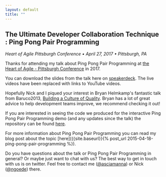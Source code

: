 ```yaml
---
layout: default
title: ""
---
```

## The Ultimate Developer Collaboration Technique : Ping Pong Pair Programming
_Heart of Agile Pittsburgh Conference &bull; April 27, 2017 &bull; Pittsburgh, PA_

Thanks for attending my talk about Ping Pong Pair Programming at [the Heart of Agile - Pittsburgh Conference](http://heartofagile.com/heart-of-agile-conferences/heart-of-agile-pittsburgh-2017/) in 2017. 

You can download the slides from the talk here on [speakerdeck](https://speakerdeck.com/asciamanna/ping-pong-pair-programming-heart-of-agile-pittsburgh-2017). The live videos have been replaced with links to YouTube videos.
<script async class="speakerdeck-embed" data-id="8e5d493fd0594394aeb901faf1c359ee" data-ratio="1.77777777777778" src="//speakerdeck.com/assets/embed.js"></script>

Hopefully Nick and I piqued your interest in Bryan Helmkamp's fantastic talk from Baruco2013, [Building a Culture of Quality](https://www.youtube.com/watch?v=Jsi1YTkXwxA). Bryan has a lot of great advice to help development teams improve, we recommend checking it out! 

If you are interested in seeing the code we produced for the interactive Ping Pong Pair Programming demo (and any updates since the talk) the repository can be found [here](https://github.com/asciamanna/ping-pong-pair-programming-talk).

For more information about Ping Pong Pair Programming you can read my blog post about the topic [here]({{site.baseurl}}{% post_url 2015-04-18-ping-pong-pair-programming %}).

Do you have questions about the talk or Ping Pong Pair Programming in general? Or maybe just want to chat with us? The best way to get in touch with us is on twitter. Feel free to contact me ([@asciamanna](https://www.twitter.com/asciamanna)) or Nick ([@ngoede](https://www.twitter.com/ngoede)) there. 